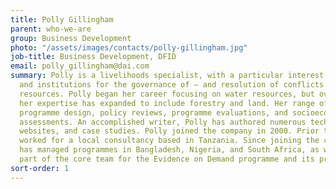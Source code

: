 ```yaml
---
title: Polly Gillingham
parent: who-we-are
group: Business Development
photo: "/assets/images/contacts/polly-gillingham.jpg"
job-title: Business Development, DFID
email: polly_gillingham@dai.com
summary: Polly is a livelihoods specialist, with a particular interest in social inclusion
  and institutions for the governance of – and resolution of conflicts over - natural
  resources. Polly began her career focusing on water resources, but over the years
  her expertise has expanded to include forestry and land. Her range of work includes
  programme design, policy reviews, programme evaluations, and socioeconomic impact
  assessments. An accomplished writer, Polly has authored numerous technical reports,
  websites, and case studies. Polly joined the company in 2000. Prior to that she
  worked for a local consultancy based in Tanzania. Since joining the company she
  has managed programmes in Bangladesh, Nigeria, and South Africa, as well as being
  part of the core team for the Evidence on Demand programme and its predecessor programmes.
sort-order: 1
---
```

